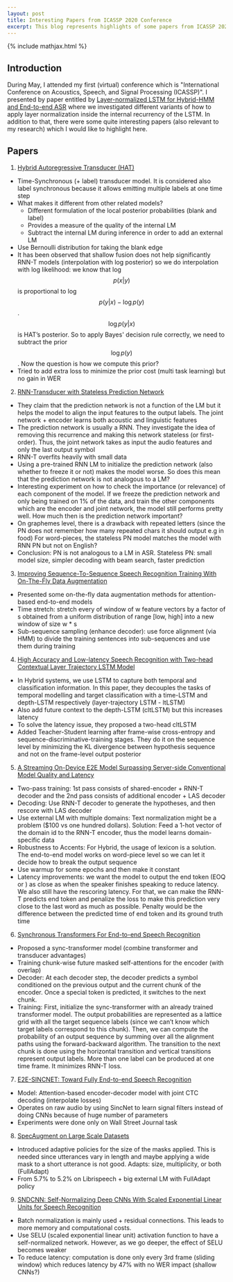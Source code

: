 ```yaml
---
layout: post
title: Interesting Papers from ICASSP 2020 Conference
excerpt: This blog represents highlights of some papers from ICASSP 2020 virtual conference
---
```


{% include mathjax.html %}

## Introduction

During May, I attended my first (virtual) conference which is "International
Conference on Acoustics, Speech, and Signal Processing (ICASSP)". I presented
by paper entitled by [Layer-normalized LSTM for Hybrid-HMM and End-to-end ASR](https://www-i6.informatik.rwth-aachen.de/publications/download/1127/Zeineldeen-ICASSP-2020.pdf) where we investigated different variants of how to apply layer
normalization inside the internal recurrency of the LSTM. In addition to that,
there were some quite interesting papers (also relevant to my research)
which I would like to highlight here.

## Papers

1. [Hybrid Autoregressive Transducer (HAT)](https://arxiv.org/abs/2003.07705)
- Time-Synchronous (+ label) transducer model. It is considered also label synchronous
because it allows emitting multiple labels at one time step
- What makes it different from other related models?
  - Different formulation of the local posterior probabilities (blank and label)
  - Provides a measure of the quality of the internal LM
  - Subtract the internal LM during inference in order to add an external LM
- Use Bernoulli distribution for taking the blank edge
- It has been observed that shallow fusion does not help significantly
RNN-T models (interpolation with log posterior) so we do interpolation with
log likelihood: we know that log $$p(x|y)$$
is proportional to log $$p(y|x) - \log p(y)$$. $$\log p(y|x)$$ is HAT’s posterior.
So to apply Bayes' decision rule correctly, we need to subtract the prior
$$\log p(y)$$. Now the question is how we compute this prior?
- Tried to add extra loss to minimize the prior cost (multi task learning) but no gain in WER


2. [RNN-Transducer with Stateless Prediction Network](https://ieeexplore.ieee.org/document/9054419/)
- They claim that the prediction network is not a function of the LM but it
helps the model to align the input features to the output labels.
The joint network + encoder learns both acoustic and linguistic features
- The prediction network is usually a RNN. They investigate the idea of
removing this recurrence and making this network stateless (or first-order).
Thus, the joint network takes as input the audio features and only the last output symbol
- RNN-T overfits heavily with small data
- Using a pre-trained RNN LM to initialize the prediction network
(also whether to freeze it or not) makes the model worse. So does this mean
that the prediction network is not analogous to a LM?
- Interesting experiment on how to check the importance (or relevance) of each
component of the model. If we freeze the prediction network and only being
trained on 1% of the data, and train the other components which are the encoder
and joint network, the model still performs pretty well. How much then is the
prediction network important?
- On graphemes level, there is a drawback with repeated letters (since the PN
does not remember how many repeated chars it should output e.g in food)
For word-pieces, the stateless PN model matches the model with RNN PN but not on English?
- Conclusion: PN is not analogous to a LM in ASR. Stateless PN: small model size,
simpler decoding with beam search, faster prediction

3. [Improving Sequence-To-Sequence Speech Recognition Training With On-The-Fly Data Augmentation](https://arxiv.org/abs/1910.13296)
- Presented some on-the-fly data augmentation methods for attention-based end-to-end models
- Time stretch: stretch every of window of w feature vectors by a factor of s
obtained from a uniform distribution of range [low, high] into a new window of size w * s
- Sub-sequence sampling (enhance decoder): use force alignment (via HMM) to
divide the training sentences into sub-sequences and use them during training

4. [High Accuracy and Low-latency Speech Recognition with Two-head Contextual Layer Trajectory LSTM Model](https://arxiv.org/abs/2003.07482)
- In Hybrid systems, we use LSTM to capture both temporal and classification information. In this paper, they decouples the tasks of temporal modelling and target classification with a time-LSTM and depth-LSTM respectively (layer-trajectory LSTM - ltLSTM)
- Also add future context to the depth-LSTM (cltLSTM) but this increases latency
- To solve the latency issue, they proposed a two-head cltLSTM
- Added Teacher-Student learning after frame-wise cross-entropy and sequence-discriminative-training stages. They do it on the sequence level by minimizing the KL divergence between hypothesis sequence and not on the frame-level output posterior

5. [A Streaming On-Device E2E Model Surpassing Server-side Conventional Model Quality and Latency](https://arxiv.org/abs/2003.12710)
- Two-pass training: 1st pass consists of shared-encoder + RNN-T decoder and
the 2nd pass consists of additional encoder + LAS decoder
- Decoding: Use RNN-T decoder to generate the hypotheses, and then rescore with LAS decoder
- Use external LM with multiple domains: Text normalization might be a problem
($100 vs one hundred dollars). Solution: Feed a 1-hot vector of the domain id
to the RNN-T encoder, thus the model learns domain-specific data
- Robustness to Accents: For Hybrid, the usage of lexicon is a solution.
The end-to-end model works on word-piece level so we can let it decide how to
break the output sequence
- Use warmup for some epochs and then make it constant
- Latency improvements: we want the model to output the end token (EOQ or </s>)
as close as when the speaker finishes speaking to reduce latency. We also still have
the rescoring latency. For that, we can make the RNN-T predicts end token and penalize
the loss to make this prediction very close to the last word as much as possible.
Penalty would be the difference between the predicted time of end token and its ground truth time

6. [Synchronous Transformers For End-to-end Speech Recognition](https://arxiv.org/abs/1912.02958)
- Proposed a sync-transformer model (combine transformer and transducer advantages)
- Training chunk-wise future masked self-attentions for the encoder (with overlap)
- Decoder: At each decoder step, the decoder predicts a symbol conditioned on
the previous output and the current chunk of the encoder. Once a special token
is predicted, it switches to the next chunk.
- Training: First, initialize the sync-transformer with an already trained transformer model.
The output probabilities are represented as a lattice grid with all the target sequence
labels (since we can’t know which target labels correspond to this chunk).
Then, we can compute the probability of an output sequence by summing over all
the alignment paths using the forward-backward algorithm. The transition to the
next chunk is done using the horizontal transition and vertical transitions
represent output labels. More than one label can be produced at one time frame.
It minimizes RNN-T loss.


7. [E2E-SINCNET: Toward Fully End-to-end Speech Recognition](https://ieeexplore.ieee.org/document/9053954)
- Model: Attention-based encoder-decoder model with joint CTC decoding (interpolate losses)
- Operates on raw audio by using SincNet to learn signal filters instead of doing
CNNs because of huge number of parameters
- Experiments were done only on Wall Street Journal task

8. [SpecAugment on Large Scale Datasets](https://arxiv.org/abs/1912.05533)
- Introduced adaptive policies for the size of the masks applied. This is needed
since utterances vary in length and maybe applying a wide mask to a short
utterance is not good. Adapts: size, multiplicity, or both (FullAdapt)
- From 5.7% to 5.2% on Librispeech + big external LM with FullAdapt policy

9. [SNDCNN: Self-Normalizing Deep CNNs With Scaled Exponential Linear Units for Speech Recognition](https://arxiv.org/abs/1910.01992)
- Batch normalization is mainly used + residual connections. This leads to more memory and computational costs.
- Use SELU (scaled exponential linear unit) activation function to have a self-normalized network.
However, as we go deeper, the effect of SELU becomes weaker
- To reduce latency: computation is done only every 3rd frame (sliding window)
which reduces latency by 47% with no WER impact (shallow CNNs?)
